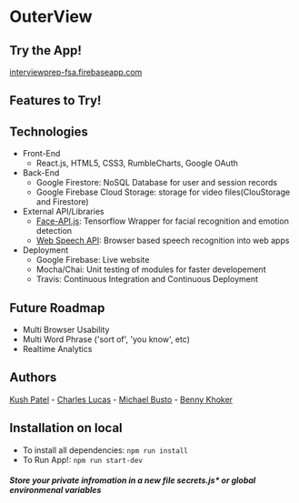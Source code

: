 # OuterView

## Try the App!

[interviewprep-fsa.firebaseapp.com](https://interviewprep-fsa.firebaseapp.com/)

## Features to Try!

## Technologies

- Front-End
  - React.js, HTML5, CSS3, RumbleCharts, Google OAuth
- Back-End
  - Google Firestore: NoSQL Database for user and session records
  - Google Firebase Cloud Storage: storage for video files(ClouStorage and Firestore)
- External API/Libraries
  - [Face-API.js](https://github.com/justadudewhohacks/face-api.js/): Tensorflow Wrapper for facial recognition and emotion detection
  - [Web Speech API](https://developer.mozilla.org/en-US/docs/Web/API/Web_Speech_API/Using_the_Web_Speech_API): Browser based speech recognition into web apps
- Deployment
  - Google Firebase: Live website
  - Mocha/Chai: Unit testing of modules for faster developement
  - Travis: Continuous Integration and Continuous Deployment

## Future Roadmap

- Multi Browser Usability
- Multi Word Phrase ('sort of', 'you know', etc)
- Realtime Analytics

## Authors

[Kush Patel](https://www.linkedin.com/in/kushpatel21/) - [Charles Lucas](https://www.linkedin.com/in/charleslucas1/) - [Michael Busto](https://www.linkedin.com/in/michael-busto/) - [Benny Khoker](https://www.linkedin.com/in/benny-khoker/)

## Installation on local

- To install all dependencies: `npm run install`
- To Run App!: `npm run start-dev`

##### Store your private infromation in a new file secrets.js\* or global environmenal variables
